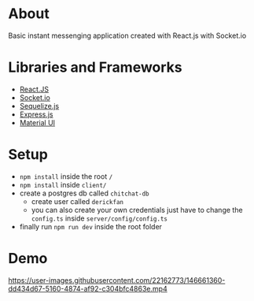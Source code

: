 # About
Basic instant messenging application created with React.js with Socket.io

# Libraries and Frameworks
* [React.JS](https://reactjs.org/)
* [Socket.io](https://socket.io/)
* [Sequelize.js](https://sequelize.org/)
* [Express.js](https://expressjs.com/)
* [Material UI](https://mui.com/)

# Setup

* `npm install` inside the root `/`
* `npm install` inside `client/`
* create a postgres db called `chitchat-db`
  * create user called `derickfan`
  * you can also create your own credentials just have to change the `config.ts` inside `server/config/config.ts`
* finally run `npm run dev` inside the root folder

# Demo

https://user-images.githubusercontent.com/22162773/146661360-dd434d67-5160-4874-af92-c304bfc4863e.mp4

